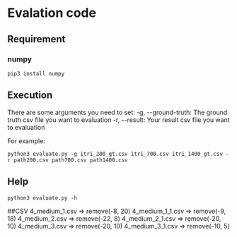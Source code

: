# Evalation code

## Requirement

### numpy
```
pip3 install numpy
```

## Execution
There are some arguments you need to set:
  -g, --ground-truth: The ground truth csv file you want to evaluation
  -r, --result: Your result csv file you want to evaluation
                        
For example:
```
python3 evaluate.py -g itri_200_gt.csv itri_700.csv itri_1400_gt.csv -r path200.csv path700.csv path1400.csv
```

## Help
```
python3 evaluate.py -h
```

##CSV
4_medium_1.csv => remove(-8, 20)
4_medium_1_1.csv => remove(-9, 18)
4_medium_2.csv => remove(-22, 8)
4_medium_2_1.csv => remove(-20, 10)
4_medium_3.csv => remove(-20, 10)
4_medium_3_1.csv => remove(-10, 5)